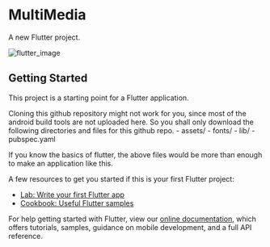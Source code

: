 # MultiMedia

A new Flutter project.

![flutter_image](https://external-content.duckduckgo.com/iu/?u=https%3A%2F%2Ftse1.mm.bing.net%2Fth%3Fid%3DOIP.snmk3r72JlDpfRdiwmeZ3wHaCt%26pid%3DApi&f=1)

## Getting Started

This project is a starting point for a Flutter application.

Cloning this github repository might not work for you, since most of the android build tools are not uploaded here. So you shall only download the following directories and files for this github repo.
    - assets/
    - fonts/
    - lib/
    - pubspec.yaml

If you know the basics of flutter, the above files would be more than enough to make an application like this.

A few resources to get you started if this is your first Flutter project:

- [Lab: Write your first Flutter app](https://flutter.dev/docs/get-started/codelab)
- [Cookbook: Useful Flutter samples](https://flutter.dev/docs/cookbook)

For help getting started with Flutter, view our
[online documentation](https://flutter.dev/docs), which offers tutorials,
samples, guidance on mobile development, and a full API reference.
